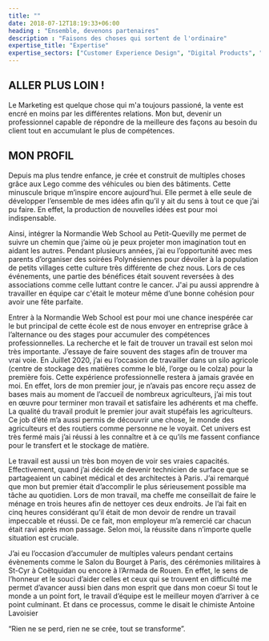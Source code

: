 ```yaml
---
title: ""
date: 2018-07-12T18:19:33+06:00
heading : "Ensemble, devenons partenaires"
description : "Faisons des choses qui sortent de l'ordinaire"
expertise_title: "Expertise"
expertise_sectors: ["Customer Experience Design", "Digital Products", "Development", "Campaign & Content", "Employer Branding", "Animation & Motion Graphics", "Packaging & Product Design", "Retail & Spacial", "Print & Editorial Design", "Concept/Text", "Information Design"]
---
```


## ALLER PLUS LOIN !

Le Marketing est quelque chose qui m'a toujours passioné, la vente est encré en moins par les différentes relations. Mon but, devenir un professionnel capable de répondre de la meilleure des façons au besoin du client tout en accumulant le plus de compétences.



## MON PROFIL 

Depuis ma plus tendre enfance, je crée et construit de multiples choses grâce aux Lego comme des véhicules ou bien des bâtiments. Cette minuscule brique m’inspire encore aujourd’hui. Elle permet à elle seule de développer l’ensemble de mes idées afin qu’il y ait du sens à tout ce que j’ai pu faire. En effet, la production de nouvelles idées est pour moi indispensable. 

Ainsi, intégrer la Normandie Web School au Petit-Quevilly me permet de suivre un chemin que j’aime où je peux projeter mon imagination tout en aidant les autres. Pendant plusieurs années, j’ai eu l’opportunité avec mes parents d’organiser des soirées Polynésiennes pour dévoiler à la population de petits villages cette culture très différente de chez nous. Lors de ces événements, une partie des bénéfices était souvent reversées à des associations comme celle luttant contre le cancer. J'ai pu aussi apprendre à travailler en équipe car c'était le moteur même d’une bonne cohésion pour avoir une fête parfaite. 

Entrer à la Normandie Web School est pour moi une chance inespérée car le but principal de cette école est de nous envoyer en entreprise grâce à l’alternance ou des stages pour accumuler des compétences professionnelles. La recherche et le fait de trouver un travail est selon moi très importante. J’essaye de faire souvent des stages afin de trouver ma vrai voie.
 En Juillet 2020, j’ai eu l’occasion de travailler dans un silo agricole (centre de stockage des matières comme le blé, l’orge ou le colza) pour la première fois. Cette expérience professionnelle restera à jamais gravée en moi. En effet, lors de mon premier jour, je n’avais pas encore reçu assez de bases mais au moment de l’accueil de nombreux agriculteurs, j’ai mis tout en œuvre pour terminer mon travail et satisfaire les adhérents et ma cheffe. La qualité du travail produit le premier jour avait stupéfais les agriculteurs. Ce job d’été m’a aussi permis de découvrir une chose, le monde des agriculteurs et des routiers comme personne ne le voyait. Cet univers est très fermé mais j’ai réussi à les connaître et à ce qu’ils me fassent confiance pour le transfert et le stockage de matière. 

Le travail est aussi un très bon moyen de voir ses vraies capacités. Effectivement, quand j’ai décidé de devenir technicien de surface que se partageaient  un cabinet médical et des architectes à Paris. J’ai remarqué que mon but premier était d’accomplir le plus sérieusement possible ma tâche au quotidien. Lors de mon travail, ma cheffe me conseillait de faire le ménage en trois heures afin de nettoyer ces deux endroits. Je l’ai fait en cinq heures considérant qu’il était de mon devoir de rendre un travail impeccable et réussi. De ce fait, mon employeur m’a remercié car chacun était ravi après mon passage. Selon moi, la réussite dans n’importe quelle situation est cruciale. 

J’ai eu l’occasion d’accumuler de multiples valeurs pendant certains évènements comme le Salon du Bourget à Paris, des cérémonies militaires à St-Cyr à Coëtquidan ou encore à l’Armada de Rouen. En effet, le sens de l’honneur et le souci d’aider  celles et ceux qui se trouvent  en difficulté me permet d’avancer aussi bien dans mon esprit que dans mon coeur Si tout le monde a un point fort, le travail d’équipe est le meilleur  moyen d’arriver à ce point culminant. Et dans ce processus, comme le disait le chimiste Antoine Lavoisier 

“Rien ne se perd, rien ne se crée, tout se transforme”. 


